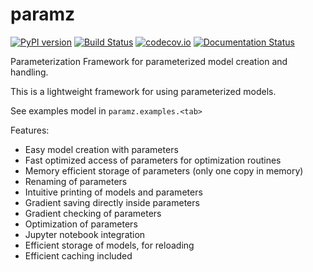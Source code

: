# paramz

[![PyPI version](https://badge.fury.io/py/paramz.svg)](https://pypi.python.org/pypi/paramz)
[![Build Status](https://travis-ci.org/sods/paramz.svg?branch=master)](https://travis-ci.org/sods/paramz)
[![codecov.io](https://codecov.io/github/sods/paramz/coverage.svg?branch=master)](https://codecov.io/github/sods/paramz?branch=master)
[![Documentation Status](https://readthedocs.org/projects/paramz/badge/?version=latest)](http://paramz.readthedocs.org/en/latest/)


Parameterization Framework for parameterized model creation and handling.

This is a lightweight framework for using parameterized models. 

See examples model in `paramz.examples.<tab>`

Features:

 - Easy model creation with parameters
 - Fast optimized access of parameters for optimization routines
 - Memory efficient storage of parameters (only one copy in memory)
 - Renaming of parameters
 - Intuitive printing of models and parameters
 - Gradient saving directly inside parameters
 - Gradient checking of parameters
 - Optimization of parameters
 - Jupyter notebook integration
 - Efficient storage of models, for reloading
 - Efficient caching included